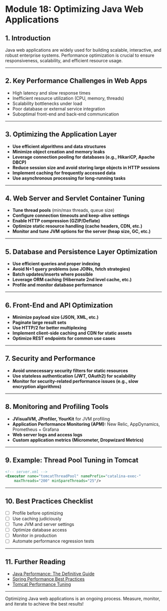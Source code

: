 # Module 18: Optimizing Java Web Applications

## 1. Introduction
Java web applications are widely used for building scalable, interactive, and robust enterprise systems. Performance optimization is crucial to ensure responsiveness, scalability, and efficient resource usage.

---

## 2. Key Performance Challenges in Web Apps
- High latency and slow response times
- Inefficient resource utilization (CPU, memory, threads)
- Scalability bottlenecks under load
- Poor database or external service integration
- Suboptimal front-end and back-end communication

---

## 3. Optimizing the Application Layer
- **Use efficient algorithms and data structures**
- **Minimize object creation and memory leaks**
- **Leverage connection pooling for databases (e.g., HikariCP, Apache DBCP)**
- **Reduce session size and avoid storing large objects in HTTP sessions**
- **Implement caching for frequently accessed data**
- **Use asynchronous processing for long-running tasks**

---

## 4. Web Server and Servlet Container Tuning
- **Tune thread pools** (min/max threads, queue size)
- **Configure connection timeouts and keep-alive settings**
- **Enable HTTP compression (GZIP/Deflate)**
- **Optimize static resource handling (cache headers, CDN, etc.)**
- **Monitor and tune JVM options for the server (heap size, GC, etc.)**

---

## 5. Database and Persistence Layer Optimization
- **Use efficient queries and proper indexing**
- **Avoid N+1 query problems (use JOINs, fetch strategies)**
- **Batch updates/inserts where possible**
- **Leverage ORM caching (Hibernate 2nd level cache, etc.)**
- **Profile and monitor database performance**

---

## 6. Front-End and API Optimization
- **Minimize payload size (JSON, XML, etc.)**
- **Paginate large result sets**
- **Use HTTP/2 for better multiplexing**
- **Implement client-side caching and CDN for static assets**
- **Optimize REST endpoints for common use cases**

---

## 7. Security and Performance
- **Avoid unnecessary security filters for static resources**
- **Use stateless authentication (JWT, OAuth2) for scalability**
- **Monitor for security-related performance issues (e.g., slow encryption algorithms)**

---

## 8. Monitoring and Profiling Tools
- **JVisualVM, JProfiler, YourKit** for JVM profiling
- **Application Performance Monitoring (APM):** New Relic, AppDynamics, Prometheus + Grafana
- **Web server logs and access logs**
- **Custom application metrics (Micrometer, Dropwizard Metrics)**

---

## 9. Example: Thread Pool Tuning in Tomcat
```xml
<!-- server.xml -->
<Executor name="tomcatThreadPool" namePrefix="catalina-exec-"
    maxThreads="200" minSpareThreads="25"/>
```

---

## 10. Best Practices Checklist
- [ ] Profile before optimizing
- [ ] Use caching judiciously
- [ ] Tune JVM and server settings
- [ ] Optimize database access
- [ ] Monitor in production
- [ ] Automate performance regression tests

---

## 11. Further Reading
- [Java Performance: The Definitive Guide](https://www.oreilly.com/library/view/java-performance-the/9781449363513/)
- [Spring Performance Best Practices](https://docs.spring.io/spring-framework/docs/current/reference/html/web.html#web-performance)
- [Tomcat Performance Tuning](https://tomcat.apache.org/tomcat-9.0-doc/config/performance.html)

---

Optimizing Java web applications is an ongoing process. Measure, monitor, and iterate to achieve the best results!
